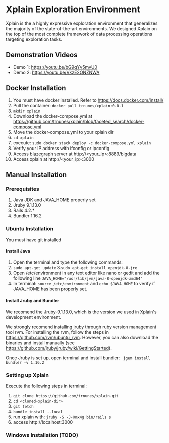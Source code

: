 # Xplain Exploration Environment

Xplain is the a highly expressive exploration environment that generalizes the majority of the state-of-the-art environments. We designed Xplain on the top of the most complete framework of data processing operations targeting exploration tasks.

## Demonstration Videos
* Demo 1: https://youtu.be/bG9qYv5mvU0
* Demo 2: https://youtu.be/VkzE2ONZNWA

## Docker Installation
1. You must have docker installed. Refer to https://docs.docker.com/install/
2. Pull the container: `docker pull trnunes/xplain:0.0.1`
3. `mkdir xplain`
4. Download the docker-compose.yml at https://github.com/trnunes/xplain/blob/faceted_search/docker-compose.yml
5. Move the docker-compose.yml to your xplain dir
5. `cd xplain`
6. execute: `sudo docker stack deploy -c docker-compose.yml xplain`
7. Verify your IP address with ifconfig or ipconfig
8. Access blazegraph server at http://<your_ip>:8889/bigdata
9. Access xplain at http://<your_ip>:3000


## Manual Installation
### Prerequisites
1. Java JDK and JAVA_HOME properly set
2. Jruby 9.1.13.0
3. Rails 4.2.*
3. Bundler 1.16.2

### Ubuntu Installation
You must have git installed
#### Install Java 
1. Open the terminal and type the following commands:
2. `sudo apt-get update`
3.`sudo apt-get install openjdk-8-jre`
4. Open /etc/environment in any text editor like nano or gedit and add the following line `JAVA_HOME="/usr/lib/jvm/java-8-openjdk-amd64"`
5. In terminal: `source /etc/environment` and `echo $JAVA_HOME` to verify if JAVA_HOME has been properly set.
#### Install Jruby and Bundler
We recomend the Jruby-9.1.13.0, which is the version we used in Xplain's development environment.

We strongly recomend installing jruby through ruby version management tool rvm. For installing the rvm, follow the steps in https://github.com/rvm/ubuntu_rvm. However, you can also download the binaries and install manually (see https://github.com/jruby/jruby/wiki/GettingStarted). 

Once Jruby is set up, open terminal and install bundler: ` jgem install bundler -v 1.16.2`
### Setting up Xplain
Execute the following steps in terminal:
1. `git clone https://github.com/trnunes/xplain.git`
2. `cd <cloned-xplain-dir>`
3. `git fetch`
4. `bundle install --local`
5. run xplain with: `jruby -S -J-Xmx4g bin/rails s`
6. access http://localhost:3000


### Windows Installation (TODO)
